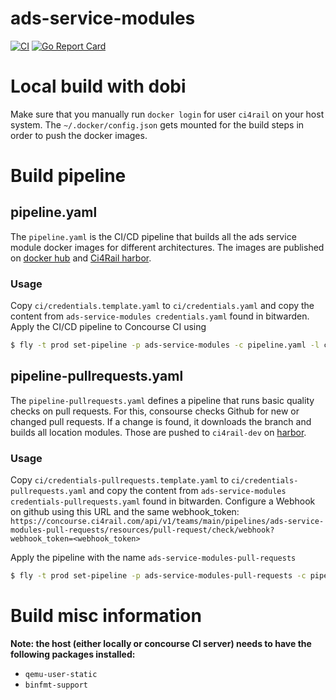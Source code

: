 # ads-service-modules

[![CI](https://concourse.ci4rail.com/api/v1/teams/main/pipelines/ads-service-modules/jobs/build-ads-service-modules/badge)](https://concourse.ci4rail.com/teams/main/pipelines/ads-service-modules) [![Go Report Card](https://goreportcard.com/badge/github.com/ci4rail/ads-service-modules)](https://goreportcard.com/badge/github.com/ci4rail/ads-service-modules)

# Local build with dobi

Make sure that you manually run `docker login` for user `ci4rail` on your host system. The `~/.docker/config.json` gets mounted for the build steps in order to push the docker images.

# Build pipeline

## pipeline.yaml

The `pipeline.yaml` is the CI/CD pipeline that builds all the ads service module docker images for different architectures. The images are published on [docker hub](https://hub.docker.com/u/ci4rail) and [Ci4Rail harbor](https://harbor.ci4rail.com/harbor/projects/7/repositories).

### Usage

Copy `ci/credentials.template.yaml` to `ci/credentials.yaml` and copy  the content from `ads-service-modules credentials.yaml` found in bitwarden.
Apply the CI/CD pipeline to Concourse CI using
```bash
$ fly -t prod set-pipeline -p ads-service-modules -c pipeline.yaml -l ci/config.yaml  -l ci/credentials.yaml
```

## pipeline-pullrequests.yaml

The `pipeline-pullrequests.yaml` defines a pipeline that runs basic quality checks on pull requests. For this, consourse checks Github for new or changed pull requests. If a change is found, it downloads the branch and builds all location modules. Those are pushed to `ci4rail-dev` on [harbor](https://harbor.ci4rail.com/harbor/projects/14/repositories).

### Usage

Copy `ci/credentials-pullrequests.template.yaml` to `ci/credentials-pullrequests.yaml` and copy  the content from `ads-service-modules credentials-pullrequests.yaml` found in bitwarden.
Configure a Webhook on github using this URL and the same webhook_token:
`https://concourse.ci4rail.com/api/v1/teams/main/pipelines/ads-service-modules-pull-requests/resources/pull-request/check/webhook?webhook_token=<webhook_token>`

Apply the pipeline with the name `ads-service-modules-pull-requests`
```bash
$ fly -t prod set-pipeline -p ads-service-modules-pull-requests -c pipeline-pullrequests.yaml -l ci/credentials-pullrequests.yaml
```

# Build misc information

**Note: the host (either locally or concourse CI server) needs to have the following packages installed:**
- `qemu-user-static`
- `binfmt-support`
